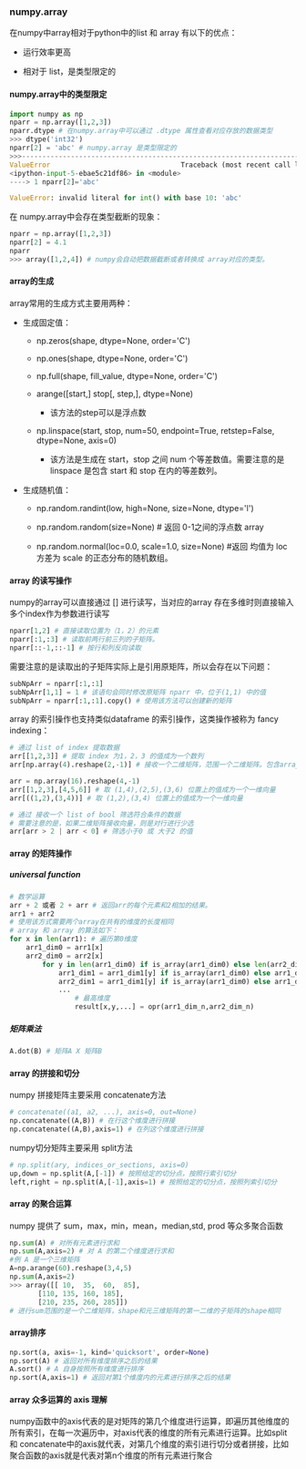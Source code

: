### numpy.array

在numpy中array相对于python中的list 和 array 有以下的优点：

- 运行效率更高

- 相对于 list，是类型限定的

#### numpy.array中的类型限定

```python
import numpy as np
nparr = np.array([1,2,3])
nparr.dtype # 在numpy.array中可以通过 .dtype 属性查看对应存放的数据类型
>>> dtype('int32') 
nparr[2] = 'abc' # numpy.array 是类型限定的
>>>---------------------------------------------------------------------------
ValueError                                Traceback (most recent call last)
<ipython-input-5-ebae5c21df86> in <module>
----> 1 nparr[2]='abc'

ValueError: invalid literal for int() with base 10: 'abc'
```

在 numpy.array中会存在类型截断的现象：

```python
nparr = np.array([1,2,3])
nparr[2] = 4.1
nparr
>>> array([1,2,4]) # numpy会自动把数据截断或者转换成 array对应的类型。
```

#### array的生成

array常用的生成方式主要用两种：

- 生成固定值：
  
  - np.zeros(shape, dtype=None, order='C')
  
  - np.ones(shape, dtype=None, order='C')
  
  - np.full(shape, fill_value, dtype=None, order='C')
  
  - arange([start,] stop[, step,], dtype=None)
    
    - 该方法的step可以是浮点数
  
  - np.linspace(start, stop,  num=50,  endpoint=True,  retstep=False, dtype=None, axis=0)
    
    - 该方法是生成在 start，stop 之间 num 个等差数值。需要注意的是 linspace 是包含 start 和 stop 在内的等差数列。

- 生成随机值：
  
  - np.random.randint(low, high=None, size=None, dtype='l')
  
  - np.random.random(size=None) # 返回 0-1之间的浮点数 array
  
  - np.random.normal(loc=0.0, scale=1.0, size=None)  #返回 均值为 loc 方差为 scale 的正态分布的随机数组。

#### array 的读写操作

numpy的array可以直接通过 [] 进行读写，当对应的array 存在多维时则直接输入多个index作为参数进行读写

```python
nparr[1,2] # 直接读取位置为（1，2）的元素
nparr[:1,:3] # 读取前两行前三列的子矩阵。
nparr[::-1,::-1] # 按行和列反向读取
```

需要注意的是读取出的子矩阵实际上是引用原矩阵，所以会存在以下问题：

```python
subNpArr = nparr[:1,:1]
subNpArr[1,1] = 1 # 该语句会同时修改原矩阵 nparr 中，位于(1,1) 中的值
subNpArr = nparr[:1,:1].copy() # 使用该方法可以创建新的矩阵
```

array 的索引操作也支持类似dataframe 的索引操作，这类操作被称为 fancy indexing：

```python
# 通过 list of index 提取数据
arr[[1,2,3]] # 提取 index 为1，2，3 的值成为一个数列
arr[np.array(4).reshape(2,-1)] # 接收一个二维矩阵，范围一个二维矩阵。包含array对应索引的值

arr = np.array(16).reshape(4,-1)
arr[[1,2,3],[4,5,6]] # 取 (1,4),(2,5),(3,6) 位置上的值成为一个一维向量
arr[((1,2),(3,4))] # 取 (1,2),(3,4) 位置上的值成为一个一维向量

# 通过 接收一个 list of bool 筛选符合条件的数据
# 需要注意的是，如果二维矩阵接收向量，则是对行进行少选
arr[arr > 2 | arr < 0] # 筛选小于0 或 大于2 的值
```

#### array 的矩阵操作

##### universal function

```python
# 数学运算
arr + 2 或者 2 + arr # 返回arr的每个元素和2相加的结果。
arr1 + arr2
# 使用该方式需要两个array在共有的维度的长度相同
# array 和 array 的算法如下：
for x in len(arr1): # 遍历第0维度
    arr1_dim0 = arr1[x]
    arr2_dim0 = arr2[x]
        for y in len(arr1_dim0) if is_array(arr1_dim0) else len(arr2_dim0):
            arr1_dim1 = arr1_dim1[y] if is_array(arr1_dim0) else arr1_dim0
            arr2_dim1 = arr1_dim1[y] if is_array(arr1_dim0) else arr1_dim0
            ...
                # 最高维度
                result[x,y,...] = opr(arr1_dim_n,arr2_dim_n)
```

##### 矩阵乘法

```python
A.dot(B) # 矩阵A X 矩阵B
```

#### array 的拼接和切分

numpy 拼接矩阵主要采用 concatenate方法

```python
# concatenate((a1, a2, ...), axis=0, out=None)
np.concatenate((A,B)) # 在行这个维度进行拼接
np.concatenate((A,B),axis=1) # 在列这个维度进行拼接
```

numpy切分矩阵主要采用 split方法

```python
# np.split(ary, indices_or_sections, axis=0)
up,down = np.split(A,[-1]) # 按照给定的切分点，按照行索引切分
left,right = np.split(A,[-1],axis=1) # 按照给定的切分点，按照列索引切分
```

#### array 的聚合运算

numpy 提供了 sum，max，min，mean，median,std, prod 等众多聚合函数

```python
np.sum(A) # 对所有元素进行求和
np.sum(A,axis=2) # 对 A 的第二个维度进行求和
#例 A 是一个三维矩阵
A=np.arange(60).reshape(3,4,5)
np.sum(A,axis=2)
>>> array([[ 10,  35,  60,  85],
       [110, 135, 160, 185],
       [210, 235, 260, 285]])
# 进行sum范围的是一个二维矩阵，shape和元三维矩阵的第一二维的子矩阵的shape相同
```

#### array排序

```python
np.sort(a, axis=-1, kind='quicksort', order=None)
np.sort(A) # 返回对所有维度排序之后的结果
A.sort() # A 自身按照所有维度进行排序
np.sort(A,axis=1) # 返回对第1个维度内的元素进行排序之后的结果
```

#### array 众多运算的 axis 理解

numpy函数中的axis代表的是对矩阵的第几个维度进行运算，即遍历其他维度的所有索引，在每一次遍历中，对axis代表的维度的所有元素进行运算。比如split 和 concatenate中的axis就代表，对第几个维度的索引进行切分或者拼接，比如聚合函数的axis就是代表对第n个维度的所有元素进行聚合
